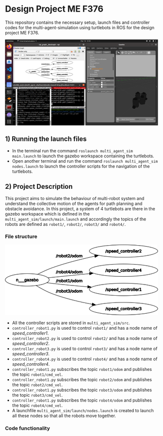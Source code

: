 # Design Project ME F376
This repository contains the necessary setup, launch files and controller codes for the multi-agent-simulation using turtlebots in ROS for the design project ME F376.

![cover_image](https://github.com/AshwinC313/Design_Project_MEF376/blob/main/dop_ss1.png)

## 1) Running the launch files
* In the terminal run the command ``` roslaunch multi_agent_sim main.launch ``` to launch the gazebo workspace containing the turtlebots.
* Open another terminal and run the command ``` roslaunch multi_agent_sim nodes.launch ``` to launch the controller scripts for the navigation of the turtlebots.

## 2) Project Description
This project aims to simulate the behaviour of multi-robot system and understand the collective motion of the agents for path planning and obstacle avoidance. In this project, a system of 4 turtlebots are there in the gazebo workspace which is defined in the ``` multi_agent_sim/launch/main.launch ``` and accordingly the topics of the robots are defined as ```robot1/```, ```robot2/```, ```robot3/``` and  ```robot4/```.

###   File structure
![rqt_graph](https://github.com/AshwinC313/Design_Project_MEF376/blob/main/rqt_gragh1.png)

* All the controller scripts are stored in ```multi_agent_sim/src```.
* ```controller_robot1.py``` is used to control ```robot1/``` and has a node name of _speed_controller1_.
* ```controller_robot2.py``` is used to control ```robot2/``` and has a node name of _speed_controller2_.
* ```controller_robot3.py``` is used to control ```robot3/``` and has a node name of _speed_controller3_.
* ```controller_robot4.py``` is used to control ```robot4/``` and has a node name of _speed_controller4_.
* ```controller_robot1.py``` subscribes the topic ```robot1/odom``` and publishes the topic ```robot1/cmd_vel```.
* ```controller_robot1.py``` subscribes the topic ```robot2/odom``` and publishes the topic ```robot2/cmd_vel```.
* ```controller_robot1.py``` subscribes the topic ```robot3/odom``` and publishes the topic ```robot3/cmd_vel```.
* ```controller_robot1.py``` subscribes the topic ```robot4/odom``` and publishes the topic ```robot4/cmd_vel```.
* A launchfile ```multi_agent_sim/launch/nodes.launch``` is created to launch all these nodes so that all the robots move together.

### Code functionality

